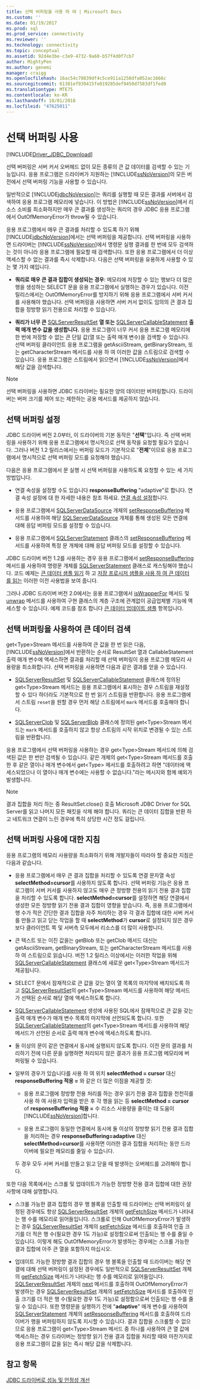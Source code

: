 ```yaml
---
title: 선택 버퍼링을 사용 하 여 | Microsoft Docs
ms.custom: ''
ms.date: 01/19/2017
ms.prod: sql
ms.prod_service: connectivity
ms.reviewer: ''
ms.technology: connectivity
ms.topic: conceptual
ms.assetid: 92d4e3be-c3e9-4732-9a60-b57f4d0f7cb7
author: MightyPen
ms.author: genemi
manager: craigg
ms.openlocfilehash: 16ac54c78839df4c5ce911a1258dfa052ac1666c
ms.sourcegitcommit: 61381ef939415fe019285def9450d7583df1fed0
ms.translationtype: MTE75
ms.contentlocale: ko-KR
ms.lasthandoff: 10/01/2018
ms.locfileid: "47625011"
---
```

# <a name="using-adaptive-buffering"></a>선택 버퍼링 사용

[!INCLUDE[Driver_JDBC_Download](../../includes/driver_jdbc_download.md)]

선택 버퍼링은 서버 커서 오버헤드 없이 모든 종류의 큰 값 데이터를 검색할 수 있는 기능입니다. 응용 프로그램은 드라이버가 지원하는 [!INCLUDE[ssNoVersion](../../includes/ssnoversion-md.md)]의 모든 버전에서 선택 버퍼링 기능을 사용할 수 있습니다.

일반적으로 [!INCLUDE[jdbcNoVersion](../../includes/jdbcnoversion_md.md)]는 쿼리를 실행할 때 모든 결과를 서버에서 검색하여 응용 프로그램 메모리에 넣습니다. 이 방법은 [!INCLUDE[ssNoVersion](../../includes/ssnoversion-md.md)]에서 리소스 소비를 최소화하지만 매우 큰 결과를 생성하는 쿼리의 경우 JDBC 응용 프로그램에서 OutOfMemoryError가 throw될 수 있습니다.

응용 프로그램에서 매우 큰 결과를 처리할 수 있도록 하기 위해 [!INCLUDE[jdbcNoVersion](../../includes/jdbcnoversion_md.md)]에서는 선택 버퍼링을 제공합니다. 선택 버퍼링을 사용하면 드라이버는 [!INCLUDE[ssNoVersion](../../includes/ssnoversion-md.md)]에서 명령문 실행 결과를 한 번에 모두 검색하는 것이 아니라 응용 프로그램에 필요할 때 검색합니다. 또한 응용 프로그램에서 더 이상 액세스할 수 없는 결과를 즉시 삭제합니다. 다음은 선택 버퍼링을 유용하게 사용할 수 있는 몇 가지 예입니다.

- **쿼리로 매우 큰 결과 집합이 생성되는 경우**: 메모리에 저장할 수 있는 행보다 더 많은 행을 생성하는 SELECT 문을 응용 프로그램에서 실행하는 경우가 있습니다. 이전 릴리스에서는 OutOfMemoryError를 방지하기 위해 응용 프로그램에서 서버 커서를 사용해야 했습니다. 선택 버퍼링을 사용하면 서버 커서 없이도 임의의 큰 결과 집합을 정방향 읽기 전용으로 처리할 수 있습니다.

- **쿼리가 너무 큰** [SQLServerResultSet](../../connect/jdbc/reference/sqlserverresultset-class.md) **열 또는** [SQLServerCallableStatement](../../connect/jdbc/reference/sqlservercallablestatement-class.md) **출력 매개 변수 값을 생성합니다.** 응용 프로그램이 너무 커서 응용 프로그램 메모리에 한 번에 저장할 수 없는 큰 단일 값(열 또는 출력 매개 변수)을 검색할 수 있습니다. 선택 버퍼링 클라이언트 응용 프로그램을 getAsciiStream, getBinaryStream, 또는 getCharacterStream 메서드를 사용 하 여 이러한 값을 스트림으로 검색할 수 있습니다. 응용 프로그램은 스트림에서 읽으면서 [!INCLUDE[ssNoVersion](../../includes/ssnoversion-md.md)]에서 해당 값을 검색합니다.

> [!NOTE]  
> 선택 버퍼링을 사용하면 JDBC 드라이버는 필요한 양의 데이터만 버퍼링합니다. 드라이버는 버퍼 크기를 제어 또는 제한하는 공용 메서드를 제공하지 않습니다.

## <a name="setting-adaptive-buffering"></a>선택 버퍼링 설정

JDBC 드라이버 버전 2.0부터, 이 드라이버의 기본 동작은 "**선택**"입니다. 즉 선택 버퍼링을 사용하기 위해 응용 프로그램에서 명시적으로 선택 동작을 요청할 필요가 없습니다. 그러나 버전 1.2 릴리스에서는 버퍼링 모드가 기본적으로 "**전체**"이므로 응용 프로그램에서 명시적으로 선택 버퍼링 모드를 요청해야 했습니다.

다음은 응용 프로그램에서 문 실행 시 선택 버퍼링을 사용하도록 요청할 수 있는 세 가지 방법입니다.

- 연결 속성을 설정할 수도 있습니다 **responseBuffering** "adaptive"로 합니다. 연결 속성 설정에 대 한 자세한 내용은 참조 하세요. [연결 속성 설정](../../connect/jdbc/setting-the-connection-properties.md)합니다.

- 응용 프로그램에서 [SQLServerDataSource](../../connect/jdbc/reference/sqlserverdatasource-class.md) 개체의 [setResponseBuffering](../../connect/jdbc/reference/setresponsebuffering-method-sqlserverdatasource.md) 메서드를 사용하여 해당 [SQLServerDataSource](../../connect/jdbc/reference/sqlserverdatasource-class.md) 개체를 통해 생성된 모든 연결에 대해 응답 버퍼링 모드를 설정할 수 있습니다.

- 응용 프로그램에서 [SQLServerStatement](../../connect/jdbc/reference/sqlserverstatement-class.md) 클래스의 [setResponseBuffering](../../connect/jdbc/reference/setresponsebuffering-method-sqlserverstatement.md) 메서드를 사용하여 특정 문 개체에 대해 응답 버퍼링 모드를 설정할 수 있습니다.

JDBC 드라이버 버전 1.2를 사용하는 경우 응용 프로그램에서 [setResponseBuffering](../../connect/jdbc/reference/setresponsebuffering-method-sqlserverstatement.md) 메서드를 사용하여 명령문 개체를 [SQLServerStatement](../../connect/jdbc/reference/sqlserverstatement-class.md) 클래스로 캐스팅해야 했습니다. 코드 예제는 [큰 데이터 샘플 읽기](../../connect/jdbc/reading-large-data-sample.md) 하 고 [저장 프로시저 샘플을 사용 하 여 큰 데이터를 읽는](../../connect/jdbc/reading-large-data-with-stored-procedures-sample.md) 이러한 이전 사용법을 보여 줍니다.

그러나 JDBC 드라이버 버전 2.0에서는 응용 프로그램에서 [isWrapperFor](../../connect/jdbc/reference/iswrapperfor-method-sqlserverstatement.md) 메서드 및 [unwrap](../../connect/jdbc/reference/unwrap-method-sqlserverstatement.md) 메서드를 사용하여 구현 클래스의 계층 구조에 관계없이 공급업체별 기능에 액세스할 수 있습니다. 예제 코드를 참조 합니다 [큰 데이터 업데이트 샘플](../../connect/jdbc/updating-large-data-sample.md) 항목입니다.

## <a name="retrieving-large-data-with-adaptive-buffering"></a>선택 버퍼링을 사용하여 큰 데이터 검색

get\<Type>Stream 메서드를 사용하여 큰 값을 한 번 읽은 다음, [!INCLUDE[ssNoVersion](../../includes/ssnoversion-md.md)]에서 반환하는 순서로 ResultSet 열과 CallableStatement 출력 매개 변수에 액세스하면 결과를 처리할 때 선택 버퍼링이 응용 프로그램 메모리 사용량을 최소화합니다. 선택 버퍼링을 사용하면 다음과 같은 결과를 얻을 수 있습니다.

- [SQLServerResultSet](../../connect/jdbc/reference/sqlserverresultset-class.md) 및 [SQLServerCallableStatement](../../connect/jdbc/reference/sqlservercallablestatement-class.md) 클래스에 정의된 get\<Type>Stream 메서드는 응용 프로그램에서 표시하는 경우 스트림을 재설정할 수 있다 하더라도 기본적으로 한 번 읽기 스트림을 반환합니다. 응용 프로그램에서 스트림 `reset`을 원할 경우 먼저 해당 스트림에서 `mark` 메서드를 호출해야 합니다.

- [SQLServerClob](../../connect/jdbc/reference/sqlserverclob-class.md) 및 [SQLServerBlob](../../connect/jdbc/reference/sqlserverblob-class.md) 클래스에 정의된 get\<Type>Stream 메서드는 `mark` 메서드를 호출하지 않고 항상 스트림의 시작 위치로 변경될 수 있는 스트림을 반환합니다.

응용 프로그램에서 선택 버퍼링을 사용하는 경우 get\<Type>Stream 메서드에 의해 검색된 값은 한 번만 검색될 수 있습니다. 같은 개체의 get\<Type>Stream 메서드를 호출한 후 같은 열이나 매개 변수에서 get\<Type> 메서드를 호출하려고 하면 "데이터에 액세스되었으나 이 열이나 매개 변수에는 사용할 수 없습니다."라는 메시지와 함께 예외가 발생합니다.

> [!NOTE]
> 결과 집합을 처리 하는 중 ResultSet.close() 호출 Microsoft JDBC Driver for SQL Server를 읽고 나머지 모든 패킷을 삭제 해야 합니다. 쿼리는 큰 데이터 집합을 반환 하 고 네트워크 연결이 느린 경우에 특히 상당한 시간 정도 걸립니다.

## <a name="guidelines-for-using-adaptive-buffering"></a>선택 버퍼링 사용에 대한 지침

응용 프로그램의 메모리 사용량을 최소화하기 위해 개발자들이 따라야 할 중요한 지침은 다음과 같습니다.

- 응용 프로그램에서 매우 큰 결과 집합을 처리할 수 있도록 연결 문자열 속성 **selectMethod=cursor**를 사용하지 않도록 합니다. 선택 버퍼링 기능은 응용 프로그램이 서버 커서를 사용하지 않고도 매우 큰 정방향 전용의 읽기 전용 결과 집합을 처리할 수 있도록 합니다. **selectMethod=cursor**를 설정하면 해당 연결에서 생성한 모든 정방향 읽기 전용 결과 집합이 영향을 받습니다. 즉, 응용 프로그램에서 행 수가 적은 간단한 결과 집합을 자주 처리하는 경우 각 결과 집합에 대한 서버 커서를 만들고 읽고 닫는 작업을 할 때 **selectMethod**가 **cursor**로 설정되지 않은 경우보다 클라이언트 쪽 및 서버측 모두에서 리소스를 더 많이 사용합니다.

- 큰 텍스트 또는 이진 값을는 getBlob 또는 getClob 메서드 대신는 getAsciiStream, getBinaryStream, 또는 getCharacterStream 메서드를 사용 하 여 스트림으로 읽습니다. 버전 1.2 릴리스 이상에서는 이러한 작업을 위해 [SQLServerCallableStatement](../../connect/jdbc/reference/sqlservercallablestatement-class.md) 클래스에 새로운 get\<Type>Stream 메서드가 제공됩니다.

- SELECT 문에서 잠재적으로 큰 값을 갖는 열이 열 목록의 마지막에 배치되도록 하고 [SQLServerResultSet](../../connect/jdbc/reference/sqlserverresultset-class.md)의 get\<Type>Stream 메서드를 사용하여 해당 메서드가 선택된 순서로 해당 열에 액세스하도록 합니다.

- [SQLServerCallableStatement](../../connect/jdbc/reference/sqlservercallablestatement-class.md) 생성에 사용된 SQL에서 잠재적으로 큰 값을 갖는 출력 매개 변수가 매개 변수 목록의 마지막에 선언되도록 합니다. 또한 [SQLServerCallableStatement](../../connect/jdbc/reference/sqlservercallablestatement-class.md)의 get\<Type>Stream 메서드를 사용하여 해당 메서드가 선언된 순서로 출력 매개 변수에 액세스하도록 합니다.

- 둘 이상의 문이 같은 연결에서 동시에 실행되지 않도록 합니다. 이전 문의 결과를 처리하기 전에 다른 문을 실행하면 처리되지 않은 결과가 응용 프로그램 메모리에 버퍼링될 수 있습니다.

- 일부의 경우가 있습니다를 사용 하 여 위치 **selectMethod = cursor** 대신 **responseBuffering 적응 =** 와 같은 더 많은 이점을 제공할 것:

  - 응용 프로그램에 정방향 전용 처리를 하는 경우 읽기 전용 결과 집합을 천천히를 사용 하 여 사용자 입력을 받은 후 각 행을 읽는 등 **selectMethod = cursor** of **responseBuffering 적응 =** 수 리소스 사용량을 줄이는 데 도움이 [!INCLUDE[ssNoVersion](../../includes/ssnoversion-md.md)]합니다.

  - 응용 프로그램이 동일한 연결에서 동시에 둘 이상의 정방향 읽기 전용 결과 집합을 처리하는 경우 **responseBuffering=adaptive** 대신 **selectMethod=cursor**를 사용하면 이러한 결과 집합을 처리하는 동안 드라이버에 필요한 메모리를 줄일 수 있습니다.

  두 경우 모두 서버 커서를 만들고 읽고 닫을 때 발생하는 오버헤드를 고려해야 합니다.

또한 다음 목록에서는 스크롤 및 업데이트가 가능한 정방향 전용 결과 집합에 대한 권장 사항에 대해 설명합니다.

- 스크롤 가능한 결과 집합의 경우 행 블록을 인출할 때 드라이버는 선택 버퍼링이 설정된 경우에도 항상 [SQLServerResultSet](../../connect/jdbc/reference/sqlserverresultset-class.md) 개체의 [getFetchSize](../../connect/jdbc/reference/getfetchsize-method-sqlserverresultset.md) 메서드가 나타내는 행 수를 메모리로 읽어들입니다. 스크롤로 인해 OutOfMemoryError가 발생하는 경우 [SQLServerResultSet](../../connect/jdbc/reference/sqlserverresultset-class.md) 개체의 [setFetchSize](../../connect/jdbc/reference/setfetchsize-method-sqlserverresultset.md) 메서드를 호출하여 인출 크기를 더 적은 행 수(필요한 경우 1도 가능)로 설정함으로써 인출되는 행 수를 줄일 수 있습니다. 이렇게 해도 OutOfMemoryError가 발생하는 경우에는 스크롤 가능한 결과 집합에 아주 큰 열을 포함하지 마십시오.

- 업데이트 가능한 정방향 결과 집합의 경우 행 블록을 인출할 때 드라이버는 해당 연결에 대해 선택 버퍼링이 설정된 경우에도 일반적으로 [SQLServerResultSet](../../connect/jdbc/reference/sqlserverresultset-class.md) 개체의 [getFetchSize](../../connect/jdbc/reference/getfetchsize-method-sqlserverresultset.md) 메서드가 나타내는 행 수를 메모리로 읽어들입니다. [SQLServerResultSet](../../connect/jdbc/reference/sqlserverresultset-class.md) 개체의 [next](../../connect/jdbc/reference/next-method-sqlserverresultset.md) 메서드를 호출하여 OutOfMemoryError가 발생하는 경우 [SQLServerResultSet](../../connect/jdbc/reference/sqlserverresultset-class.md) 개체의 [setFetchSize](../../connect/jdbc/reference/setfetchsize-method-sqlserverresultset.md) 메서드를 호출하여 인출 크기를 더 적은 행 수(필요한 경우 1도 가능)로 설정함으로써 인출되는 행 수를 줄일 수 있습니다. 또한 명령문을 실행하기 전에 "**adaptive**" 매개 변수를 사용하여 [SQLServerStatement](../../connect/jdbc/reference/sqlserverstatement-class.md) 개체의 [setResponseBuffering](../../connect/jdbc/reference/setresponsebuffering-method-sqlserverstatement.md) 메서드를 호출하여 드라이버가 행을 버퍼링하지 않도록 지시할 수 있습니다. 결과 집합을 스크롤할 수 없으므로 응용 프로그램이 get\<Type>Stream 메서드 중 하나를 사용하여 큰 열 값에 액세스하는 경우 드라이버는 정방향 읽기 전용 결과 집합을 처리할 때와 마찬가지로 응용 프로그램이 값을 읽는 즉시 해당 값을 삭제합니다.

## <a name="see-also"></a>참고 항목

[JDBC 드라이버로 성능 및 안정성 개선](../../connect/jdbc/improving-performance-and-reliability-with-the-jdbc-driver.md)
